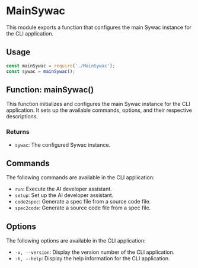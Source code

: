 # MainSywac

This module exports a function that configures the main Sywac instance for the CLI application.

## Usage

```javascript
const mainSywac = require('./MainSywac');
const sywac = mainSywac();
```

## Function: mainSywac()

This function initializes and configures the main Sywac instance for the CLI application. It sets up the available commands, options, and their respective descriptions.

### Returns

- `sywac`: The configured Sywac instance.

## Commands

The following commands are available in the CLI application:

- `run`: Execute the AI developer assistant.
- `setup`: Set up the AI developer assistant.
- `code2spec`: Generate a spec file from a source code file.
- `spec2code`: Generate a source code file from a spec file.

## Options

The following options are available in the CLI application:

- `-v, --version`: Display the version number of the CLI application.
- `-h, --help`: Display the help information for the CLI application.